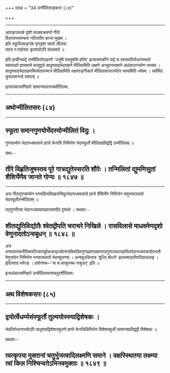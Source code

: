 +++
title = "34 उन्मीलिताङ्कारः (८४)"

+++


------------------------------------------------------------------------

अपाङ्गतरळे दृशौ तरळवक्रवर्णा गीरो  
विलासभरमन्थरा गतिरतीव कान्तं मुखम् ।  
इति स्फुरितमङ्गके मृगदृशां स्वतो लीलया  
तदत्र न मदोदयः कृतपदोऽपि संलक्ष्यते ॥

इति प्राचीनपद्ये तन्मीलितोदाहरणे 'धनुषि रवावुषसि हरिम्’ इत्यास्माकीने
पद्ये च स्वरूपतिरोधानस्थले स्वरूपतो ज्ञायमाने वस्तुद्वये
सादृश्याद्भेदाग्रहणे मीलितमिति लक्षणे अभ्युपगम्यमाने अलंकारान्तरेण
भाव्यम् । सादृश्याद्भेदाग्रहणमित्येतावन्मात्रं मीलितमिति लक्षणाङ्गीकारे
मीलितावान्तरभेदेन भाव्यमिति ध्येयम् । सर्वमिदं कुवलयानन्दे स्पष्टम् ॥

इत्यलंकारमणिहारे सामान्यसरस्त्र्यशीतितमः.

------------------------------------------------------------------------

  

## अथोन्मीलितसरः (८४)

------------------------------------------------------------------------

## स्फूता समानगुणयोर्भेदस्योन्मीलितं विदुः ।

गुणसाम्येन भेदानध्यवसाये प्राप्ते केनापि निमित्तेन भेदस्फूर्तौ
मीलितप्रतिद्वंद्वि उन्मीलितम् ॥

यथा--



## तीरे विहृतिजुषस्तव पूरे गात्रद्युतेस्सरति शौरेः । तन्मिलितां द्युमणिसुतां शैशिर्येणैव जानते गोप्यः ॥ १८४७ ॥

------------------------------------------------------------------------

अत्र नीलगुणसाम्येन भगवद्दिव्यविग्रहरुचिपूरभेदानध्यवसाये प्राप्ते
शैशिर्येण निमित्तेन यमुनायास्ततो भेदस्फूर्तेरुन्मीलितम् ॥

तद्गुणरीत्या भेदानध्यवसायप्राप्तावपीदं दृश्यते । यथावा--



## शीतद्युतिविद्योतैः श्वेतद्वीपति चराचरे निखिले । रासविलासे माधवमेणदृशो वेणुनादतोऽन्वबुधन् ॥ १८४८ ॥

अत्र
भगवतस्स्वनीलिमपरित्यागपूर्वकचन्द्रज्योत्स्नाविशदिमगुणग्रहणलक्षणतद्गुणालंकारप्रापितभेदानध्यवसायोपनतौ
वेणुनादेन निमित्तेन भगवतस्ततो भेदस्फुरणम् । अन्वबुधन्नित्यत्र ‘बुधिर्
बोधने’ इत्यस्माद्भौवादिकाल्लङ् । इदित्त्वात् च्लेरङ् । प्रयोगश्च–-'स च
काकुत्स्थ नाबुधत्' इति ॥

इत्यलंकारमणिहारे उन्मीलितसरश्चतुरशीतितमः.

------------------------------------------------------------------------

## अथ विशेषकसरः (८५)

------------------------------------------------------------------------

## द्वयोर्त्वैधर्म्यसंस्फूर्तौ तुल्ययोस्स्याद्विशेषकः ।

भेदतिरोधानाभावेऽपि सादृश्याद्विशेषास्फुरणे प्राप्ते केनचिन्निमित्तेन
विशेषस्फूर्ती सामान्यप्रतिद्वंद्वी विशेषकः ॥

यथावा--



## त्वत्कृपया मुक्तानां चतुर्भुजत्वादिलक्ष्मणि समाने । वक्षस्स्थितया लक्ष्म्या त्वां किल निश्चिन्वतेऽभिनवमुक्ताः ॥ १८४९ ॥

